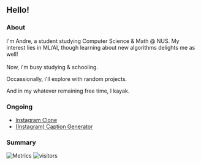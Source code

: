 ## Hello! 

### **About**
I'm Andre, a student studying Computer Science & Math @ NUS. My interest lies in ML/AI, though learning about new algorithms delights me as well!
<br></br>
Now, i'm busy studying & schooling.

Occassionally, i'll explore with random projects.

And in my whatever remaining free time, I kayak.

### **Ongoing**
- [Instagram Clone](https://github.com/claudeonrs/instagram_clone)
- [(Instagram) Caption Generator](https://github.com/4ndrelim/imageCaptionGenerator)

### **Summary**
![Metrics](https://metrics.lecoq.io/4ndrelim?template=classic&languages=1&activity=1&introduction=1&repositories=1&base.indepth=false&base.hireable=false&repositories=100&repositories.batch=100&repositories.forks=false&repositories.affiliations=owner&languages.limit=8&languages.threshold=0%25&languages.other=false&languages.colors=github&languages.sections=most-used&languages.indepth=false&languages.analysis.timeout=15&languages.categories=markup%2C%20programming&languages.recent.categories=markup%2C%20programming&languages.recent.load=300&languages.recent.days=14&activity.limit=5&activity.load=300&activity.days=14&activity.visibility=all&activity.timestamps=false&activity.filter=all&repositories.pinned=5&introduction.title=true&config.timezone=Asia%2FSingapore)
![visitors](https://visitor-badge.laobi.icu/badge?page_id=4ndrelim)

